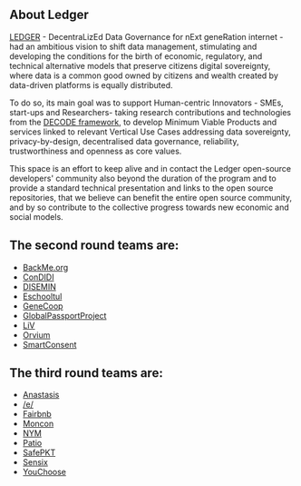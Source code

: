 

## About Ledger

[LEDGER](https://ledgerproject.eu/) - DecentraLizEd Data Governance for nExt geneRation internet -  had an ambitious vision to shift data management, stimulating and developing the conditions for the birth of economic, regulatory, and technical alternative models that preserve citizens digital sovereignty, where data is a common good owned by citizens and wealth created by data-driven platforms is equally distributed.

To do so, its main goal was to support Human-centric Innovators - SMEs, start-ups and Researchers- taking research contributions and technologies from the [DECODE framework](https://decodeproject.eu/), to develop Minimum Viable Products and services linked to relevant Vertical Use Cases addressing data sovereignty, privacy-by-design, decentralised data governance, reliability, trustworthiness and openness as core values. 

This space is an effort to keep alive and in contact the Ledger open-source developers' community also beyond the duration of the program and to provide a standard technical presentation and links to the open source repositories, that we believe can benefit the entire open source community, and by so contribute to the collective progress towards new economic and social models. 

## The second round teams are:

 - [BackMe.org](/teams/backme.org.md)
 - [ConDIDI](/teams/ConDIDI.md)
 - [DISEMIN](/teams/DISEMIN.md)
 - [Eschooltul](/teams/Eschooltul.md)
 - [GeneCoop](/teams/GeneCoop.md)
 - [GlobalPassportProject](/teams/GlobalPassportProject.md)
 - [LiV](/teams/LiV.md)
 - [Orvium](/teams/Orvium.md)
 - [SmartConsent](/teams/SmartConsent.md)
 

## The third round teams are:

 - [Anastasis](/teams/Anastasis.md)
 - [/e/](/teams/e.md)
 - [Fairbnb](/teams/Fairbnb.md)
 - [Moncon](/teams/Moncon.md)
 - [NYM](/teams/nym-pcc.md)
 - [Patio](/teams/Patio.md)
 - [SafePKT](/teams/SafePKT.md)
 - [Sensix](/teams/Sensix.md)
 - [YouChoose](/teams/YouChoose.md)

 


